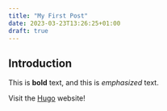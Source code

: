```yaml
---
title: "My First Post"
date: 2023-03-23T13:26:25+01:00
draft: true
---
```


## Introduction

This is **bold** text, and this is *emphasized* text.

Visit the [Hugo](https://gohugo.io) website!